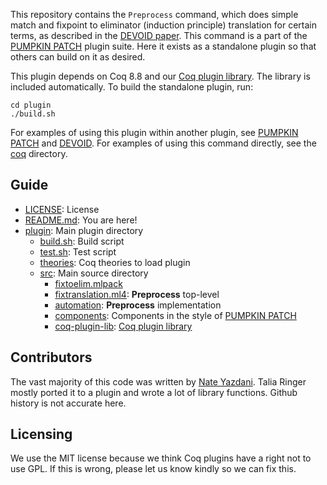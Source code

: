 This repository contains the `Preprocess` command, which does simple match and fixpoint to eliminator (induction principle) translation for certain terms, as described in the [DEVOID paper](http://tlringer.github.io/pdf/ornpaper.pdf). This command is a part of the [PUMPKIN PATCH](https://github.com/uwplse/PUMPKIN-PATCH) plugin suite. Here it exists as a standalone plugin so that others can build on it as desired.

This plugin depends on Coq 8.8 and our [Coq plugin library](https://github.com/uwplse/coq-plugin-lib).
The library is included automatically.
To build the standalone plugin, run:

```
cd plugin
./build.sh
```

For examples of using this plugin within another plugin,
see [PUMPKIN PATCH](https://github.com/uwplse/PUMPKIN-PATCH) and [DEVOID](https://github.com/uwplse/ornamental-search).
For examples of using this command directly, see the [coq](/plugin/coq) directory.

## Guide

* [LICENSE](/LICENSE): License
* [README.md](/README.md): You are here!
* [plugin](/plugin): Main plugin directory
  - [build.sh](/plugin/build.sh): Build script
  - [test.sh](/plugin/test.sh): Test script
  - [theories](/plugin/theories): Coq theories to load plugin
  - [src](/plugin/src): Main source directory
    - [fixtoelim.mlpack](/plugin/src/fixtoelim.mlpack)
    - [fixtranslation.ml4](/plugin/src/fixtranslation.ml4): **Preprocess** top-level
    - [automation](/plugin/src/automation): **Preprocess** implementation
    - [components](/plugin/src/components): Components in the style of [PUMPKIN PATCH](https://github.com/uwplse/PUMPKIN-PATCH)
    - [coq-plugin-lib](/plugin/src/coq-plugin-lib): [Coq plugin library](https://github.com/uwplse/coq-plugin-lib)

## Contributors

The vast majority of this code was written by [Nate Yazdani](https://github.com/nateyazdani). Talia Ringer mostly ported it to a plugin and wrote a lot of library functions. Github history is not accurate here.

## Licensing

We use the MIT license because we think Coq plugins have a right not to use GPL. If this is wrong, please let us know kindly so we can fix this.
